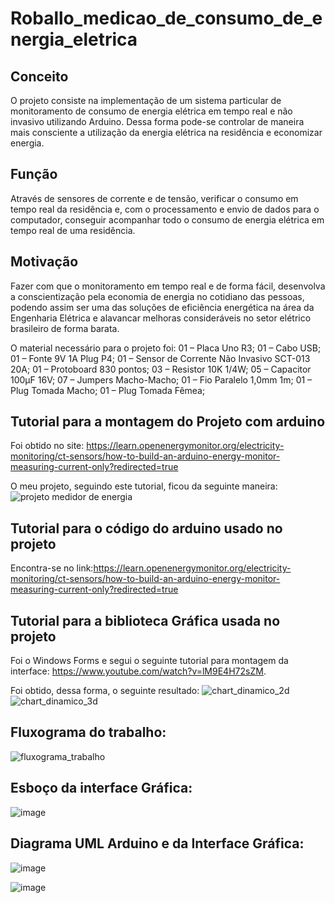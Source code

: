 # Roballo_medicao_de_consumo_de_energia_eletrica

## Conceito 
O projeto consiste na implementação de um sistema particular de monitoramento de consumo de energia elétrica em tempo real e não invasivo utilizando Arduino.
Dessa forma pode-se controlar de maneira mais consciente a utilização da energia elétrica na residência e economizar energia.

## Função 
Através de sensores de corrente e de tensão, verificar o consumo em tempo real da residência e, com o processamento e envio de dados para o computador, conseguir acompanhar todo o consumo de energia elétrica em tempo real de uma residência.

## Motivação
Fazer com que o monitoramento em tempo real e de forma fácil, desenvolva a conscientização pela economia de energia no cotidiano das pessoas, podendo assim ser uma das soluções de eficiência energética na área da Engenharia Elétrica e alavancar melhoras consideráveis no setor elétrico brasileiro de forma barata.

O material necessário para o projeto foi:
01 – Placa Uno R3;
01 – Cabo USB;
01 – Fonte 9V 1A Plug P4;
01 – Sensor de Corrente Não Invasivo SCT-013 20A;
01 – Protoboard 830 pontos;
03 – Resistor 10K 1/4W;
05 – Capacitor 100µF 16V;
07 – Jumpers Macho-Macho;
01 – Fio Paralelo 1,0mm 1m;
01 – Plug Tomada Macho;
01 – Plug Tomada Fêmea;

## Tutorial para a montagem do Projeto com arduino
Foi obtido no site: https://learn.openenergymonitor.org/electricity-monitoring/ct-sensors/how-to-build-an-arduino-energy-monitor-measuring-current-only?redirected=true

O meu projeto, seguindo este tutorial, ficou da seguinte maneira: ![projeto medidor de energia](https://user-images.githubusercontent.com/37376973/40452178-5649a6dc-5eb7-11e8-9767-e415321c1d91.jpg)

## Tutorial para o código do arduino usado no projeto
Encontra-se no link:https://learn.openenergymonitor.org/electricity-monitoring/ct-sensors/how-to-build-an-arduino-energy-monitor-measuring-current-only?redirected=true

## Tutorial para a biblioteca Gráfica usada no projeto
Foi o Windows Forms e segui o seguinte tutorial para montagem da interface: https://www.youtube.com/watch?v=lM9E4H72sZM.

Foi obtido, dessa forma, o seguinte resultado: 
![chart_dinamico_2d](https://user-images.githubusercontent.com/37376973/40452295-c9f5c156-5eb7-11e8-8e56-4829b802e2cf.png)
![chart_dinamico_3d](https://user-images.githubusercontent.com/37376973/40452305-ccb277fe-5eb7-11e8-99b1-8939e8e51e66.png)

## Fluxograma do trabalho:
![fluxograma_trabalho](https://user-images.githubusercontent.com/37376973/41875270-bc313692-78a0-11e8-80df-ebb66b35099f.png)


## Esboço da interface Gráfica:
![image](https://user-images.githubusercontent.com/37376973/41875357-0bbe0fa0-78a1-11e8-9430-2f5b547546d9.png)


## Diagrama UML Arduino e da Interface Gráfica:
![image](https://user-images.githubusercontent.com/37376973/41875524-75f41522-78a1-11e8-809d-171ca0e8b9cf.png)

![image](https://user-images.githubusercontent.com/37376973/41875462-4fc2a0b2-78a1-11e8-9e85-b29be6d53521.png)

